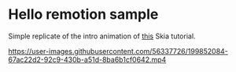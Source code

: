 # Hello remotion sample 

Simple replicate of the intro animation of [this](https://www.youtube.com/watch?v=EHxEX78alZE&t=475s&ab_channel=WilliamCandillon) Skia tutorial.

https://user-images.githubusercontent.com/56337726/199852084-67ac22d2-92c9-430b-a51d-8ba6b1cf0642.mp4

